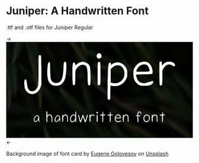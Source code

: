 # Juniper: A Handwritten Font
.ttf and .otf files for Juniper Regular

-> ![Font card](https://raw.githubusercontent.com/leojamesstrong/juniper-font/main/Juniper%20Font%20Card.png) <-

Background image of font card by [Eugene Golovesov](https://unsplash.com/@eugene_golovesov) on [Unsplash](https://unsplash.com/)
  
